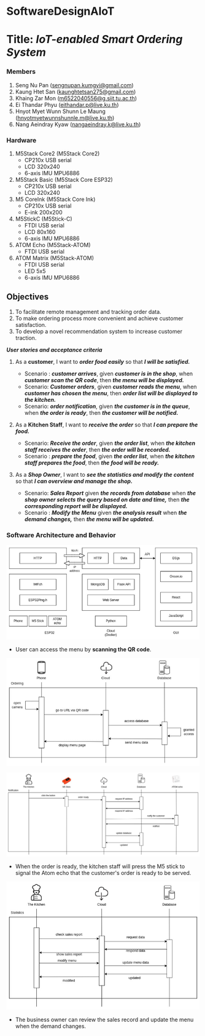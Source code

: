 # SoftwareDesignAIoT
# Title: ***IoT-enabled Smart Ordering System***

### Members
1. Seng Nu Pan (sengnupan.kumgyi@gmail.com)
2. Kaung Htet San (kaunghtetsan275@gmail.com)
3. Khaing Zar Mon (m6522040556@g.siit.tu.ac.th)
4. Ei Thandar Phyu (eithandar.p@live.ku.th)
5. Hnyot Myet Wunn Shunn Le Maung (hnyotmyetwunnshunnle.m@live.ku.th)
6. Nang Aeindray Kyaw (nangaeindray.k@live.ku.th)

### Hardware
1. M5Stack Core2 (M5Stack Core2)
    * CP210x USB serial
    * LCD 320x240
    * 6-axis IMU MPU6886
2. M5Stack Basic (M5Stack Core ESP32)
    * CP210x USB serial
    * LCD 320x240
3. M5 CoreInk (M5Stack Core Ink)
    * CP210x USB serial
    * E-ink 200x200
4. M5StickC (M5Stick-C)
    * FTDI USB serial
    * LCD 80x160
    * 6-axis IMU MPU6886
5. ATOM Echo (M5Stack-ATOM)
    * FTDI USB serial
6. ATOM Matrix (M5Stack-ATOM)
    * FTDI USB serial
    * LED 5x5
    * 6-axis IMU MPU6886

## Objectives
1. To facilitate remote management and tracking order data.
2. To make ordering process more convenient and achieve customer satisfaction.
3. To develop a novel recommendation system to increase customer traction.

***User stories and acceptance criteria***
1. As a **customer**, I want to ***order food easily*** so that ***I will be satisfied.***
    * Scenario : ***customer arrives***, given ***customer is in the shop***, when ***customer scan the QR code***, then ***the menu  will be displayed.***
    * Scenario: ***Customer orders***, given ***customer reads the menu***, when ***customer has chosen the menu***, then ***order list will be displayed to the kitchen.***
    * Scenario: ***order notification***, given ***the customer is in the queue***, when ***the order is ready***, then ***the customer will be notified.***


3. As a **Kitchen Staff**, I want to ***receive the order*** so that ***I can prepare the food.***
    * Scenario: ***Receive the order***, given ***the order list***, when ***the kitchen staff receives the order***, then ***the order will be recorded.***
    * Scenario : ***prepare the food***, given ***the order list***, when ***the kitchen staff prepares the food***, then ***the food will be ready.***

4. As a ***Shop Owner***, I want to ***see the statistics and modify the content*** so that ***I can overview and manage the shop.***
    * Scenario: ***Sales Report*** given ***the records from database*** when ***the shop owner selects the query based on date and time,*** then ***the corresponding report will be displayed.***
    * Scenario : ***Modify the Menu*** given ***the analysis result*** when ***the demand changes,*** then ***the menu will be updated.***


### Software Architecture and Behavior


![Overall System Design](/images/overall_flow.jpg)
* User can access the menu by **scanning the QR code**.

![Ordering Sequence Design](/images/ordering_sequence.jpg)

![Notification Sequence Design](/images/notification_sequence.jpg)
* When the order is ready, the kitchen staff will press the M5 stick to signal the Atom echo that the customer's order is ready to be served.

![Statistic Sequence Design](/images/statistic_sequence.jpg)

* The business owner can review the sales record and update the menu when the demand changes.

